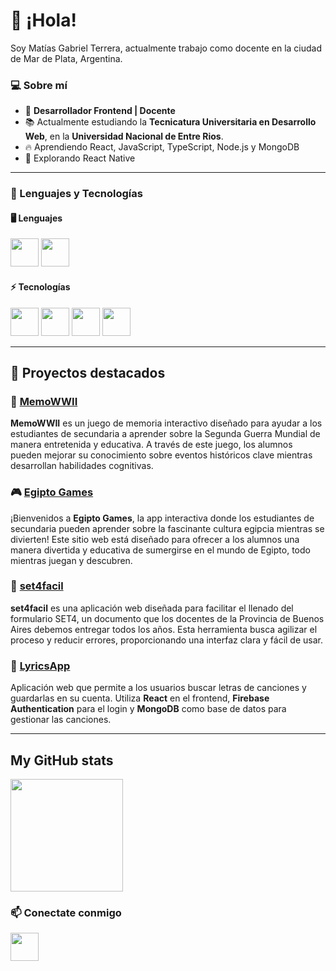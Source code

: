# 👋 ¡Hola!
Soy Matías Gabriel Terrera, actualmente trabajo como docente en la ciudad de Mar de Plata, Argentina. 

### 💻 Sobre mí
- 🚀 **Desarrollador Frontend | Docente**
- 📚 Actualmente estudiando la **Tecnicatura Universitaria en Desarrollo Web**, en la **Universidad Nacional de Entre Rios**.
- 🔥 Aprendiendo React, JavaScript, TypeScript, Node.js y MongoDB
- 🎯 Explorando React Native

---

### 🚀 Lenguajes y Tecnologías

#### 🖥️ **Lenguajes**
<div>
<img width="45" src="https://cdn.jsdelivr.net/gh/devicons/devicon@latest/icons/javascript/javascript-original.svg" />
<img width="45" src="https://cdn.jsdelivr.net/gh/devicons/devicon@latest/icons/typescript/typescript-original.svg" />
</div>

#### ⚡ **Tecnologías**
<div>
<img width="45" src="https://cdn.jsdelivr.net/gh/devicons/devicon@latest/icons/react/react-original.svg" />
<img width="45" src="https://cdn.jsdelivr.net/gh/devicons/devicon@latest/icons/tailwindcss/tailwindcss-original.svg" />
  <img width="45" src="https://cdn.jsdelivr.net/gh/devicons/devicon@latest/icons/nodejs/nodejs-original.svg" />
  <img width="45" src="https://cdn.jsdelivr.net/gh/devicons/devicon@latest/icons/mongodb/mongodb-original.svg" />
</div>

---
## 📌 Proyectos destacados


### 🧠 [MemoWWII](https://github.com/mterrera29/MemoWWII2)

**MemoWWII** es un juego de memoria interactivo diseñado para ayudar a los estudiantes de secundaria a aprender sobre la Segunda Guerra Mundial de manera entretenida y educativa. A través de este juego, los alumnos pueden mejorar su conocimiento sobre eventos históricos clave mientras desarrollan habilidades cognitivas.


### 🎮 [Egipto Games](https://github.com/mterrera29/egipto-games)

¡Bienvenidos a **Egipto Games**, la app interactiva donde los estudiantes de secundaria pueden aprender sobre la fascinante cultura egipcia mientras se divierten! Este sitio web está diseñado para ofrecer a los alumnos una manera divertida y educativa de sumergirse en el mundo de Egipto, todo mientras juegan y descubren.


### 📝 [set4facil](https://github.com/mterrera29/set4facil)

**set4facil** es una aplicación web diseñada para facilitar el llenado del formulario SET4, un documento que los docentes de la Provincia de Buenos Aires debemos entregar todos los años. Esta herramienta busca agilizar el proceso y reducir errores, proporcionando una interfaz clara y fácil de usar.

### 🎵 [LyricsApp](https://github.com/mterrera29/lyricsapp)

Aplicación web que permite a los usuarios buscar letras de canciones y guardarlas en su cuenta. Utiliza **React** en el frontend, **Firebase Authentication** para el login y **MongoDB** como base de datos para gestionar las canciones.

---
## My GitHub stats
<p>
  <a href="https://github.com/mterrera29">
    <img height="180em" src="https://github-readme-stats-eight-theta.vercel.app/api/top-langs/?username=mterrera29&layout=compact&langs_count=8&theme=buefy&count_private=true"/>
  </a>  
</p>

### 📫 Conectate conmigo
<a href="https://www.linkedin.com/in/matias-gabriel-terrera-4b5601aa/">
    <img width="45" src="https://cdn.jsdelivr.net/gh/devicons/devicon@latest/icons/linkedin/linkedin-original.svg" />
  </a>  

